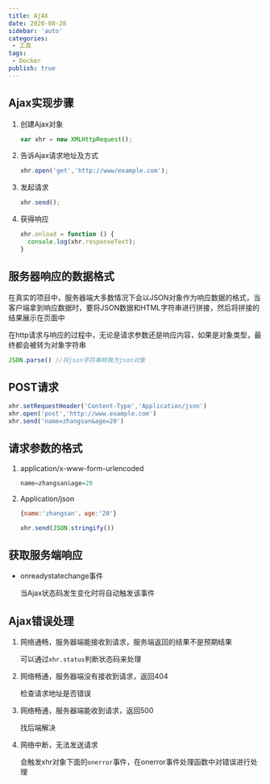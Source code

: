```yaml
---
title: AjAX
date: 2020-08-28
sidebar: 'auto'
categories:
 - 工具
tags:
 - Docker
publish: true
---
```

## Ajax实现步骤

1. 创建Ajax对象

   ```js
   var xhr = new XMLHttpRequest();
   ```

2. 告诉Ajax请求地址及方式

   ```js
   xhr.open('get','http://www/example.com');
   ```

3. 发起请求

   ```js
   xhr.send();
   ```

4. 获得响应

   ```js
   xhr.onload = function () {
     console.log(xhr.responseText);
   }
   ```

## 服务器响应的数据格式

在真实的项目中，服务器端大多数情况下会以JSON对象作为响应数据的格式，当客户端拿到响应数据时，要将JSON数据和HTML字符串进行拼接，然后将拼接的结果展示在页面中



在http请求与响应的过程中，无论是请求参数还是响应内容，如果是对象类型，最终都会被转为对象字符串

```js
JSON.parse() //将json字符串转换为json对象
```

## POST请求

```js
xhr.setRequestHeader('Content-Type','Application/json')
xhr.open('post','http://www.example.com')
xhr.send('name=zhangsan&age=20')
```

## 请求参数的格式

1. application/x-www-form-urlencoded

   ```js
   name=zhangsan&age=20
   ```

2. Application/json

   ```js
   {name:'zhangsan'，age:'20'}
   ```

   ```js
   xhr.send(JSON.stringify())
   ```

   

## 获取服务端响应

* onreadystatechange事件

  当Ajax状态码发生变化时将自动触发该事件



## Ajax错误处理

1. 网络通畅，服务器端能接收到请求，服务端返回的结果不是预期结果

   可以通过`xhr.status`判断状态码来处理

2. 网络畅通，服务器端没有接收到请求，返回404

   检查请求地址是否错误

3. 网络畅通，服务器端能收到请求，返回500

   找后端解决

4. 网络中断，无法发送请求

   会触发xhr对象下面的`onerror`事件，在onerror事件处理函数中对错误进行处理